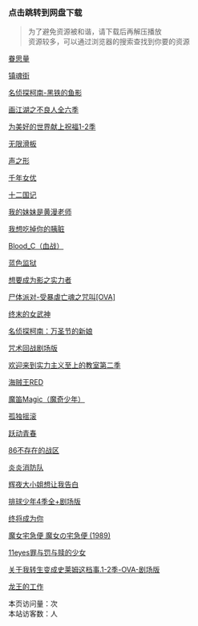 ### 点击跳转到网盘下载

> 为了避免资源被和谐，请下载后再解压播放  
> 资源较多，可以通过浏览器的搜索查找到你要的资源

[眷思量](https://tuoma.bec.today/item?id=dFoFnvAan4bP1WNhu6pTh)

[镇魂街](https://tuoma.bec.today/item?id=sNDE-aOFDA6yny0I8GMc1)

[名侦探柯南-黑铁的鱼影](https://tuoma.bec.today/item?id=zlaOoUVO-JTymqze75KZI)

[画江湖之不良人全六季](https://tuoma.bec.today/item?id=cNUA77kL_9KfwiHYjgqXE)

[为美好的世界献上祝福1-2季](https://tuoma.bec.today/item?id=OUccQqk25-gi5Lw0MRjnD)

[无限滑板](https://tuoma.bec.today/item?id=BDVEgIXAdiwT_Ns-mqXne)

[声之形](https://tuoma.bec.today/item?id=WgSy7qzlWbaqTCxBRAdYh)

[千年女优](https://tuoma.bec.today/item?id=5zW0Iz20GXXwJe_CMQFGP)

[十二国记](https://tuoma.bec.today/item?id=Nwt5qY7IS7ZLw74k3t54g)

[我的妹妹是黄漫老师](https://pan.baidu.com/s/1Ju3rQhGivycO5ZVLslrt4w?pwd=77n7)

[我想吃掉你的胰脏](https://pan.baidu.com/s/1ZukdaZPkKhe3gXPE2csMPg?pwd=f3ek)

[Blood_C（血战）](https://pan.baidu.com/s/1cwOqgRjn7mpHo9VEE7nSmw?pwd=bhg3)

[蓝色监狱](https://pan.baidu.com/s/1LrJkRDcR7MfC8P13T7E41A?pwd=aafp)

[想要成为影之实力者](https://pan.baidu.com/s/1hW2dtPKXA09WRjSV69O_kA?pwd=rbg4)

[尸体派对-受暴虐亡魂之咒叫[OVA]](https://pan.baidu.com/s/1-J-SrjOLBQBVxyDM7-9MEQ?pwd=4dux)

[终末的女武神](https://pan.baidu.com/s/15yRC621PrKswrIqms56B-w?pwd=zcsf)

[名侦探柯南：万圣节的新娘](https://pan.baidu.com/s/15TeZF7eUcoTfxTXgSIm_6Q?2j0s)

[咒术回战剧场版](https://pan.baidu.com/s/1b5UUDDjuCoVKOQ5O9Z9jJg?4w23)

[欢迎来到实力主义至上的教室第二季](https://pan.baidu.com/s/1aZHqiPCqfrjk4_0uqZdaew?01h9)

[海贼王RED](https://tuoma.bec.today/item?id=0cIYeAan5L8oOVPA4oCQ_)

[魔笛Magic（魔奇少年）](https://tuoma.bec.today/item?id=pyRy9xhx0bFtbSXF9SqQ3)

[孤独摇滚](https://tuoma.bec.today/item?id=6K_S_vg3PxKynTyUIINtR)

[跃动青春](https://tuoma.bec.today/item?id=EA3I7NzuqkUzh9YLfKEkB)

[86不存在的战区](https://tuoma.bec.today/item?id=reqQccwjz_Uce_owzMj_B)

[炎炎消防队](https://tuoma.bec.today/item?id=7BYOujBCxuKI0uNR75mc0)

[辉夜大小姐想让我告白](https://tuoma.bec.today/item?id=KXMBxVxDpZzyQgY94S1MV)

[排球少年4季全+剧场版](https://tuoma.bec.today/item?id=UQQtgy44ooqkbygWN3TYg)

[终将成为你](https://tuoma.bec.today/item?id=XfgNnFcF6yokL5HqahZjA)

[魔女宅急便 魔女の宅急便 (1989)](https://tuoma.bec.today/item?id=1h4gaR5DuvNxf1i72wu1x)

[11eyes罪与罚与赎的少女](https://tuoma.bec.today/item?id=zvNLxnIYBcSSzqrdchZf8)

[关于我转生变成史莱姆这档事.1-2季-OVA-剧场版](https://tuoma.bec.today/item?id=IILg8BTfI6dBeP1D7r2Mp)

[龙王的工作](https://tuoma.bec.today/item?id=JPccAl3OtdLIffU9iVGUR)


<style>[id*=busuanzi] { display: initial !important }</style>
<script async src="//busuanzi.ibruce.info/busuanzi/2.3/busuanzi.pure.mini.js"></script>

<span id="busuanzi_container_page_pv">
  本页访问量：<span id="busuanzi_value_page_pv"></span>次
</span>
<br/>
<span id="busuanzi_container_site_uv">
  本站访客数：<span id="busuanzi_value_site_uv"></span>人
</span>